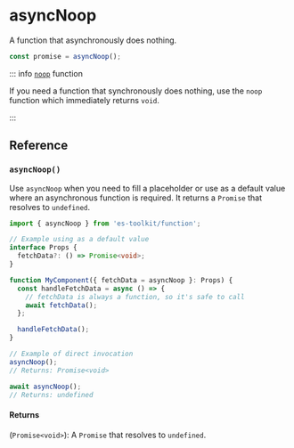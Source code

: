 # asyncNoop

A function that asynchronously does nothing.

```typescript
const promise = asyncNoop();
```

::: info [`noop`](./noop.md) function

If you need a function that synchronously does nothing, use the `noop` function which immediately returns `void`.

:::

## Reference

### `asyncNoop()`

Use `asyncNoop` when you need to fill a placeholder or use as a default value where an asynchronous function is required. It returns a `Promise` that resolves to `undefined`.

```typescript
import { asyncNoop } from 'es-toolkit/function';

// Example using as a default value
interface Props {
  fetchData?: () => Promise<void>;
}

function MyComponent({ fetchData = asyncNoop }: Props) {
  const handleFetchData = async () => {
    // fetchData is always a function, so it's safe to call
    await fetchData();
  };

  handleFetchData();
}

// Example of direct invocation
asyncNoop();
// Returns: Promise<void>

await asyncNoop();
// Returns: undefined
```

#### Returns

(`Promise<void>`): A `Promise` that resolves to `undefined`.
